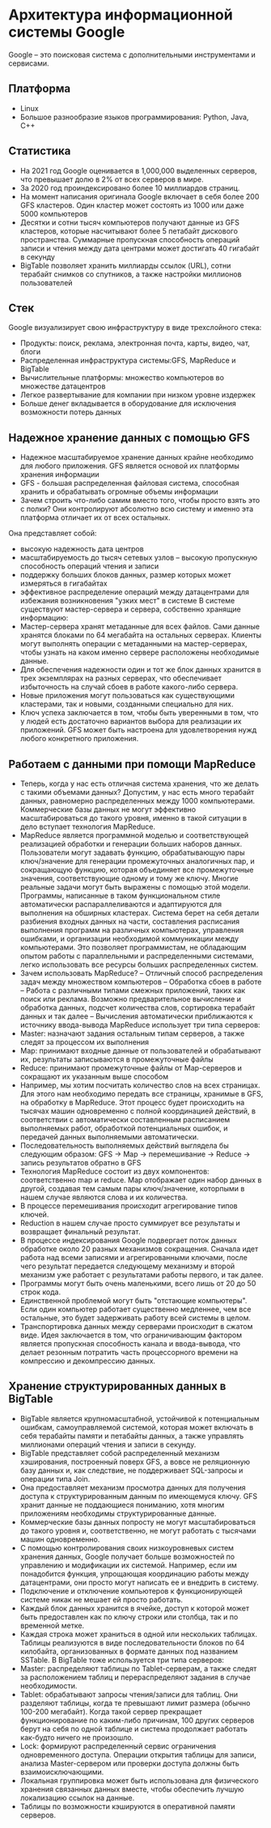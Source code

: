 # Архитектура информационной системы Google
Google – это поисковая система с дополнительными инструментами и сервисами. 

## Платформа
* Linux
* Большое разнообразие языков программирования: Python, Java, C++

## Статистика
* На 2021 год Google оценивается в 1,000,000 выделенных серверов, что превышает долю в 2% от всех серверов в мире.
* За 2020 год проиндексировано более 10 миллиардов страниц.
* На момент написания оригинала Google включает в себя более 200 GFS кластеров. Один кластер может состоять из 1000 или даже 5000 компьютеров
* Десятки и сотни тысяч компьютеров получают данные из GFS кластеров, которые насчитывают более 5 петабайт дискового пространства. Суммарные пропускная способность операций записи и чтения между дата центрами может достигать 40 гигабайт в секунду
* BigTable позволяет хранить миллиарды ссылок (URL), сотни терабайт снимков со спутников, а также настройки миллионов пользователей

## Стек
Google визуализирует свою инфраструктуру в виде трехслойного стека:
* Продукты: поиск, реклама, электронная почта, карты, видео, чат, блоги
* Распределенная инфраструктура системы:GFS, MapReduce и BigTable
* Вычислительные платформы: множество компьютеров во множестве датацентров
* Легкое развертывание для компании при низком уровне издержек
* Больше денег вкладывается в оборудование для исключения возможности потерь данных

## Надежное хранение данных с помощью GFS
* Надежное масштабируемое хранение данных крайне необходимо для любого приложения. GFS является основой их платформы хранения информации
* GFS - большая распределенная файловая система, способная хранить и обрабатывать огромные объемы информации
* Зачем строить что-либо самим вместо того, чтобы просто взять это с полки? Они контролируют абсолютно всю систему и именно эта платформа отличает их от всех остальных.

Она представляет собой:
* высокую надежность дата центров
* масштабируемость до тысяч сетевых узлов – высокую пропускную способность операций чтения и записи
* поддержку больших блоков данных, размер которых может измеряться в гигабайтах
* эффективное распределение операций между датацентрами для избежания возникновения "узких мест" в системе
В системе существуют мастер-сервера и сервера, собственно хранящие информацию:
* Мастер-сервера хранят метаданные для всех файлов. Сами данные хранятся блоками по 64 мегабайта на остальных серверах. Клиенты могут выполнять операции с метаданными на мастер-серверах, чтобы узнать на каком именно сервере расположены необходимые данные.
* Для обеспечения надежности один и тот же блок данных хранится в трех экземплярах на разных серверах, что обеспечивает избыточность на случай сбоев в работе какого-либо сервера.
* Новые приложения могут пользоваться как существующими кластерами, так и новыми, созданными специально для них.
* Ключ успеха заключается в том, чтобы быть уверенными в том, что у людей есть достаточно вариантов выбора для реализации их приложений. GFS может быть настроена для удовлетворения нужд любого конкретного приложения.

## Работаем с данными при помощи MapReduce
* Теперь, когда у нас есть отличная система хранения, что же делать с такими объемами данных? Допустим, у нас есть много терабайт данных, равномерно распределенных между 1000 компьютерами. Коммерческие базы данных не могут эффективно масштабироваться до такого уровня, именно в такой ситуации в дело вступает технология MapReduce.
* MapReduce является программной моделью и соответствующей реализацией обработки и генерации больших наборов данных. Пользователи могут задавать функцию, обрабатывающую пары ключ/значение для генерации промежуточных аналогичных пар, и сокращающую функцию, которая объединяет все промежуточные значения, соответствующие одному и тому же ключу. Многие реальные задачи могут быть выражены с помощью этой модели. Программы, написанные в таком функциональном стиле автоматически распараллеливаются и адаптируются для выполнения на обширных кластерах. Система берет на себя детали разбиения входных данных на части, составления расписания выполнения программ на различных компьютерах, управления ошибками, и организации необходимой коммуникации между компьютерами. Это позволяет программистам, не обладающим опытом работы с параллельными и распределенными системами, легко использовать все ресурсы больших распределенных систем.
* Зачем использовать MapReduce? – Отличный способ распределения задач между множеством компьютеров – Обработка сбоев в работе – Работа с различными типами смежных приложений, таких как поиск или реклама. Возможно предварительное вычисление и обработка данных, подсчет количества слов, сортировка терабайт данных и так далее – Вычисления автоматически приближаются к источнику ввода-вывода
MapReduce использует три типа серверов:
* Master: назначают задания остальным типам серверов, а также следят за процессом их выполнения
* Map: принимают входные данные от пользователей и обрабатывают их, результаты записываются в промежуточные файлы
* Reduce: принимают промежуточные файлы от Map-серверов и сокращают их указанным выше способом
* Например, мы хотим посчитать количество слов на всех страницах. Для этого нам необходимо передать все страницы, хранимые в GFS, на обработку в MapReduce. Этот процесс будет происходить на тысячах машин одновременно с полной координацией действий, в соответствии с автоматически составленным расписанием выполняемых работ, обработкой потенциальных ошибок, и передачей данных выполняемыми автоматически.
* Последовательность выполняемых действий выглядела бы следующим образом: GFS → Map → перемешивание → Reduce → запись результатов обратно в GFS
* Технология MapReduce состоит из двух компонентов: соответственно map и reduce. Map отображает один набор данных в другой, создавая тем самым пары ключ/значение, которпыми в нашем случае являются слова и их количества.
* В процессе перемешивания происходит агрегирование типов ключей.
* Reduction в нашем случае просто суммирует все результаты и возвращает финальный результат.
* В процессе индексирования Google подвергает поток данных обработке около 20 разных механизмов сокращения. Сначала идет работа над всеми записями и агрегированными ключами, после чего результат передается следующему механизму и второй механизм уже работает с результатами работы первого, и так далее.
* Программы могут быть очень маленькими, всего лишь от 20 до 50 строк кода.
* Единственной проблемой могут быть "отстающие компьютеры". Если один компьютер работает существенно медленнее, чем все остальные, это будет задерживать работу всей системы в целом.
* Транспортировка данных между серверами происходит в сжатом виде. Идея заключается в том, что ограничивающим фактором является пропускная способность канала и ввода-вывода, что делает резонным потратить часть процессорного времени на компрессию и декомпрессию данных.


## Хранение структурированных данных в BigTable
* BigTable является крупномасштабной, устойчивой к потенциальным ошибкам, самоуправляемой системой, которая может включать в себя терабайты памяти и петабайты данных, а также управлять миллионами операций чтения и записи в секунду.
* BigTable представляет собой распределенный механизм хэширования, построенный поверх GFS, а вовсе не реляционную базу данных и, как следствие, не поддерживает SQL-запросы и операции типа Join.
* Она предоставляет механизм просмотра данных для получения доступа к структурированным данным по имеющемуся ключу. GFS хранит данные не поддающиеся пониманию, хотя многим приложениям необходимы структурированные данные.
* Коммерческие базы данных попросту не могут масштабироваться до такого уровня и, соответственно, не могут работать с тысячами машин одновременно.
* С помощью контролирования своих низкоуровневых систем хранения данных, Google получает больше возможностей по управлению и модификации их системой. Например, если им понадобится функция, упрощающая координацию работы между датацентрами, они просто могут написать ее и внедрить в систему.
* Подключение и отключение компьютеров к функционирующей системе никак не мешает ей просто работать.
* Каждый блок данных хранится в ячейке, доступ к которой может быть предоставлен как по ключу строки или столбца, так и по временной метке.
* Каждая строка может храниться в одной или нескольких таблицах. Таблицы реализуются в виде последовательности блоков по 64 килобайта, организованных в формате данных под названием SSTable.
В BigTable тоже используется три типа серверов:
* Master: распределяют таблицы по Tablet-серверам, а также следят за расположением таблиц и перераспределяют задания в случае необходимости.
* Tablet: обрабатывают запросы чтения/записи для таблиц. Они разделяют таблицы, когда те превышают лимит размера (обычно 100-200 мегабайт). Когда такой сервер прекращает функционирование по каким-либо причинам, 100 других серверов берут на себя по одной таблице и система продолжает работать как-будто ничего не произошло.
* Lock: формируют распределенный сервис ограничения одновременного доступа. Операции открытия таблицы для записи, анализа Master-сервером или проверки доступа должны быть взаимоисключающими.
* Локальная группировка может быть использована для физического хранения связанных данных вместе, чтобы обеспечить лучшую локализацию ссылок на данные.
* Таблицы по возможности кэшируются в оперативной памяти серверов.
